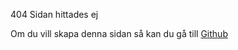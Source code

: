 404 Sidan hittades ej

Om du vill skapa denna sidan så kan du gå till [Github](https://github.com/Macckkan/ekstammen-wiki)